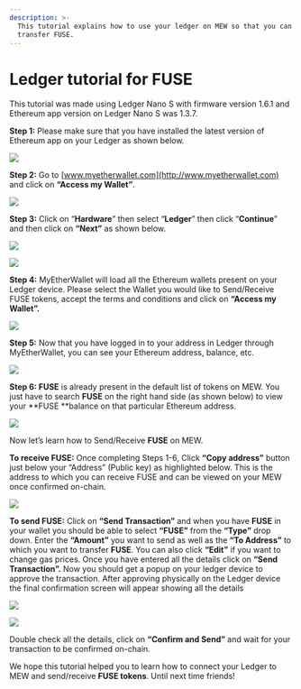 ```yaml
---
description: >-
  This tutorial explains how to use your ledger on MEW so that you can vie and
  transfer FUSE.
---
```


# Ledger tutorial for FUSE

This tutorial was made using Ledger Nano S with firmware version 1.6.1 and Ethereum app version on Ledger Nano S was 1.3.7.

**Step 1:** Please make sure that you have installed the latest version of Ethereum app on your Ledger as shown below.

![](<../../.gitbook/assets/1 (1).png>)

**Step 2:** Go to [www.myetherwallet.com](http://www.myetherwallet.com) and click on **“Access my Wallet”**.

![](<../../.gitbook/assets/2 (1).png>)

**Step 3:** Click on “**Hardware**” then select “**Ledger**” then click “**Continue**” and then click on **“Next”** as shown below.

![](<../../.gitbook/assets/3 (2).png>)

![](<../../.gitbook/assets/4 (4).png>)

**Step 4:** MyEtherWallet will load all the Ethereum wallets present on your Ledger device. Please select the Wallet you would like to Send/Receive FUSE tokens, accept the terms and conditions and click on **“Access my Wallet”.**

![](../../.gitbook/assets/5.png)

**Step 5:** Now that you have logged in to your address in Ledger through MyEtherWallet, you can see your Ethereum address, balance, etc.

![](<../../.gitbook/assets/6 (2).png>)

**Step 6: FUSE** is already present in the default list of tokens on MEW. You just have to search **FUSE** on the right hand side (as shown below) to view your **FUSE **balance on that particular Ethereum address.

![](<../../.gitbook/assets/7 (1).png>)

Now let’s learn how to Send/Receive **FUSE** on MEW.

**To receive FUSE:** Once completing Steps 1-6, Click **“Copy address”** button just below your “Address” (Public key) as highlighted below. This is the address to which you can receive FUSE and can be viewed on your MEW once confirmed on-chain.

![](<../../.gitbook/assets/8 (2).png>)

**To send FUSE:** Click on **“Send Transaction”** and when you have **FUSE** in your wallet you should be able to select **“FUSE”** from the **“Type”** drop down. Enter the **“Amount”** you want to send as well as the **“To Address”** to which you want to transfer **FUSE**. You can also click **“Edit”** if you want to change gas prices. Once you have entered all the details click on **“Send Transaction”.** Now you should get a popup on your ledger device to approve the transaction. After approving physically on the Ledger device the final confirmation screen will appear showing all the details

![](../../.gitbook/assets/9.png)

![](<../../.gitbook/assets/10 (2).png>)

Double check all the details, click on **“Confirm and Send”** and wait for your transaction to be confirmed on-chain.

We hope this tutorial helped you to learn how to connect your Ledger to MEW and send/receive **FUSE tokens**. Until next time friends!
